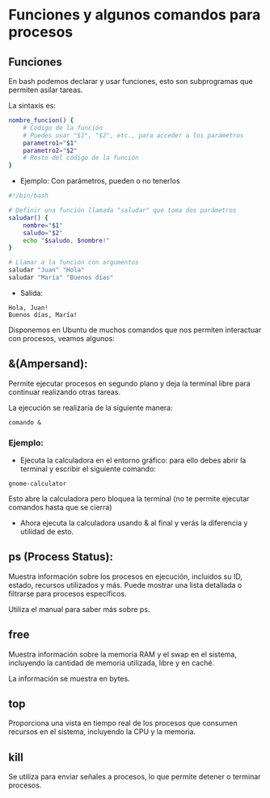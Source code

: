 # Funciones y algunos comandos para procesos

## Funciones

En bash podemos declarar y usar funciones, esto son subprogramas que permiten asilar tareas.

La sintaxis es:

```sh
nombre_funcion() {
    # Código de la función
    # Puedes usar "$1", "$2", etc., para acceder a los parámetros
    parametro1="$1"
    parametro2="$2"
    # Resto del código de la función
}
```

- Ejemplo: Con parámetros, pueden o no tenerlos

```sh
#!/bin/bash

# Definir una función llamada "saludar" que toma dos parámetros
saludar() {
    nombre="$1"
    saludo="$2"
    echo "$saludo, $nombre!"
}

# Llamar a la función con argumentos
saludar "Juan" "Hola"
saludar "María" "Buenos días"

```

- Salida:

```
Hola, Juan!
Buenos días, María!

```

Disponemos en Ubuntu de muchos comandos que nos permiten interactuar con procesos, veamos algunos:

## &(Ampersand):

Permite ejecutar procesos en segundo plano y deja la terminal libre para continuar realizando otras tareas.

La ejecución se realizaría de la siguiente manera:

```
comando &
```

### Ejemplo:

- Ejecuta la calculadora en el entorno gráfico: para ello debes abrir la terminal y escribir el siguiente comando:

```
gnome-calculator
```

Esto abre la calculadora pero bloquea la terminal (no te permite ejecutar comandos hasta que se cierra)

- Ahora ejecuta la calculadora usando & al final y verás la diferencia y utilidad de esto.

## ps (Process Status):

Muestra información sobre los procesos en ejecución, incluidos su ID, estado, recursos utilizados y más. Puede mostrar una lista detallada o filtrarse para procesos específicos.

Utiliza el manual para saber más sobre ps.

## free

Muestra información sobre la memoria RAM y el swap en el sistema, incluyendo la cantidad de memoria utilizada, libre y en caché.

La información se muestra en bytes.

## top

Proporciona una vista en tiempo real de los procesos que consumen recursos en el sistema, incluyendo la CPU y la memoria.

## kill

Se utiliza para enviar señales a procesos, lo que permite detener o terminar procesos.
